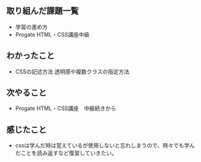 ## 取り組んだ課題一覧
  - 学習の進め方
  - Progate HTML・CSS講座中級
## わかったこと
  - CSSの記述方法
    透明感や複数クラスの指定方法
## 次やること
  - Progate HTML・CSS講座　中級続きから
## 感じたこと
- cssは学んだ時は覚えているが使用しないと忘れしまうので、時々でも学んだことを読み返すなど復習していきたい。
